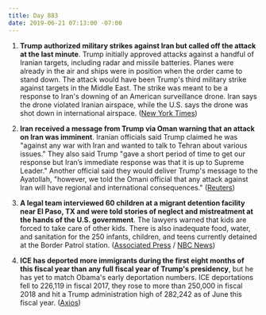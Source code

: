 ```yaml
---
title: Day 883
date: 2019-06-21 07:13:00 -07:00
---
```


1. **Trump authorized military strikes against Iran but called off the attack at the last minute**. Trump initially approved attacks against a handful of Iranian targets, including radar and missile batteries. Planes were already in the air and ships were in position when the order came to stand down. The attack would have been Trump's third military strike against targets in the Middle East. The strike was meant to be a response to Iran's downing of an American surveillance drone. Iran says the drone violated Iranian airspace, while the U.S. says the drone was shot down in international airspace. ([New York Times](https://www.nytimes.com/2019/06/20/world/middleeast/iran-us-drone.html))

2. **Iran received a message from Trump via Oman warning that an attack on Iran was imminent**. Iranian officials said Trump claimed he was "against any war with Iran and wanted to talk to Tehran about various issues." They also said Trump "gave a short period of time to get our response but Iran’s immediate response was that it is up to Supreme Leader." Another official said they would deliver Trump's message to the Ayatollah, "however, we told the Omani official that any attack against Iran will have regional and international consequences." ([Reuters](https://www.reuters.com/article/us-mideast-iran-usa-oman-exclusive-idUSKCN1TM0UZ))

3. **A legal team interviewed 60 children at a migrant detention facility near El Paso, TX and were told stories of neglect and mistreatment at the hands of the U.S. government**. The lawyers warned that kids are forced to take care of other kids. There is also inadequate food, water, and sanitation for the 250 infants, children, and teens currently detained at the Border Patrol station. ([Associated Press](https://apnews.com/46da2dbe04f54adbb875cfbc06bbc615) / [NBC News](https://www.nbcnews.com/news/latino/lawyers-claim-infants-children-are-dangerous-situation-border-detention-site-n1020016))

4. **ICE has deported more immigrants during the first eight months of this fiscal year than any full fiscal year of Trump's presidency**, but he has yet to match Obama's early deportation numbers. ICE deportations fell to 226,119 in fiscal 2017, they rose to more than 250,000 in fiscal 2018 and hit a Trump administration high of 282,242 as of June this fiscal year. ([Axios](https://www.axios.com/immigration-ice-deportation-trump-obama-a72a0a44-540d-46bc-a671-cd65cf72f4b1.html))